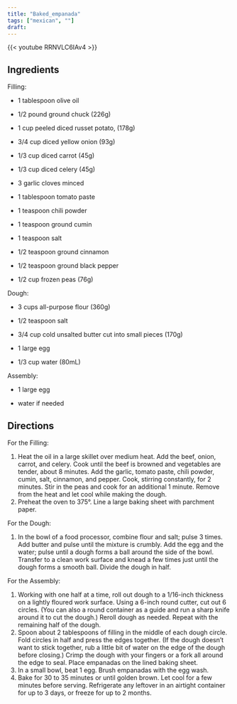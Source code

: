 ```yaml
---
title: "Baked_empanada"
tags: ["mexican", ""]
draft:
---
```


{{< youtube RRNVLC6IAv4  >}}

## Ingredients

Filling:

-   1 tablespoon olive oil

-   1/2 pound ground chuck (226g)

-   1 cup peeled diced russet potato, (178g)

-   3/4 cup diced yellow onion (93g)

-   1/3 cup diced carrot (45g)

-   1/3 cup diced celery (45g)

-   3 garlic cloves minced

-   1 tablespoon tomato paste

-   1 teaspoon chili powder

-   1 teaspoon ground cumin

-   1 teaspoon salt

-   1/2 teaspoon ground cinnamon

-   1/2 teaspoon ground black pepper

-   1/2 cup frozen peas (76g)

Dough:

-   3 cups all-purpose flour (360g)

-   1/2  teaspoon salt

-   3/4 cup cold unsalted butter cut into small pieces (170g)

-   1 large egg

-   1/3 cup water (80mL)

Assembly:

-   1 large egg

-   water if needed

## Directions

For the Filling:

1. Heat the oil in a large skillet over medium heat. Add the beef, onion, carrot, and celery. Cook until the beef is browned and vegetables are tender, about 8 minutes. Add the garlic, tomato paste, chili powder, cumin, salt, cinnamon, and pepper. Cook, stirring constantly, for 2 minutes. Stir in the peas and cook for an additional 1 minute. Remove from the heat and let cool while making the dough.
2. Preheat the oven to 375°. Line a large baking sheet with parchment paper.

For the Dough:

1. In the bowl of a food processor, combine flour and salt; pulse 3 times. Add butter and pulse until the mixture is crumbly. Add the egg and the water; pulse until a dough forms a ball around the side of the bowl. Transfer to a clean work surface and knead a few times just until the dough forms a smooth ball. Divide the dough in half.

For the Assembly:

1. Working with one half at a time, roll out dough to a 1/16-inch thickness on a lightly floured work surface. Using a 6-inch round cutter, cut out 6 circles. (You can also a round container as a guide and run a sharp knife around it to cut the dough.) Reroll dough as needed. Repeat with the remaining half of the dough.
2. Spoon about 2 tablespoons of filling in the middle of each dough circle. Fold circles in half and press the edges together. (If the dough doesn’t want to stick together, rub a little bit of water on the edge of the dough before closing.) Crimp the dough with your fingers or a fork all around the edge to seal. Place empanadas on the lined baking sheet.
3. In a small bowl, beat 1 egg. Brush empanadas with the egg wash.
4. Bake for 30 to 35 minutes or until golden brown. Let cool for a few minutes before serving. Refrigerate any leftover in an airtight container for up to 3 days, or freeze for up to 2 months.